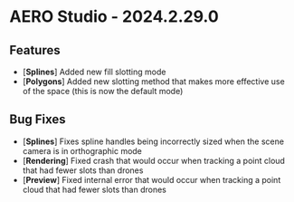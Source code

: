 # AERO Studio - 2024.2.29.0

## Features

- [**Splines**] Added new fill slotting mode
- [**Polygons**] Added new slotting method that makes more effective use of the space (this is now the default mode)

## Bug Fixes

- [**Splines**] Fixes spline handles being incorrectly sized when the scene camera is in orthographic mode
- [**Rendering**] Fixed crash that would occur when tracking a point cloud that had fewer slots than drones
- [**Preview**] Fixed internal error that would occur when tracking a point cloud that had fewer slots than drones
